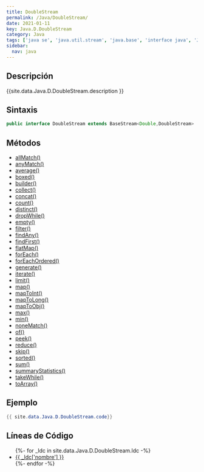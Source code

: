 ```yaml
---
title: DoubleStream
permalink: /Java/DoubleStream/
date: 2021-01-11
key: Java.D.DoubleStream
category: Java
tags: ['java se', 'java.util.stream', 'java.base', 'interface java', 'Java 1.8']
sidebar: 
  nav: java
---
```


## Descripción
{{site.data.Java.D.DoubleStream.description }}

## Sintaxis
~~~java
public interface DoubleStream extends BaseStream<Double,DoubleStream>
~~~

## Métodos
* [allMatch()](/Java/DoubleStream/allMatch)
* [anyMatch()](/Java/DoubleStream/anyMatch)
* [average()](/Java/DoubleStream/average)
* [boxed()](/Java/DoubleStream/boxed)
* [builder()](/Java/DoubleStream/builder)
* [collect()](/Java/DoubleStream/collect)
* [concat()](/Java/DoubleStream/concat)
* [count()](/Java/DoubleStream/count)
* [distinct()](/Java/DoubleStream/distinct)
* [dropWhile()](/Java/DoubleStream/dropWhile)
* [empty()](/Java/DoubleStream/empty)
* [filter()](/Java/DoubleStream/filter)
* [findAny()](/Java/DoubleStream/findAny)
* [findFirst()](/Java/DoubleStream/findFirst)
* [flatMap()](/Java/DoubleStream/flatMap)
* [forEach()](/Java/DoubleStream/forEach)
* [forEachOrdered()](/Java/DoubleStream/forEachOrdered)
* [generate()](/Java/DoubleStream/generate)
* [iterate()](/Java/DoubleStream/iterate)
* [limit()](/Java/DoubleStream/limit)
* [map()](/Java/DoubleStream/map)
* [mapToInt()](/Java/DoubleStream/mapToInt)
* [mapToLong()](/Java/DoubleStream/mapToLong)
* [mapToObj()](/Java/DoubleStream/mapToObj)
* [max()](/Java/DoubleStream/max)
* [min()](/Java/DoubleStream/min)
* [noneMatch()](/Java/DoubleStream/noneMatch)
* [of()](/Java/DoubleStream/of)
* [peek()](/Java/DoubleStream/peek)
* [reduce()](/Java/DoubleStream/reduce)
* [skip()](/Java/DoubleStream/skip)
* [sorted()](/Java/DoubleStream/sorted)
* [sum()](/Java/DoubleStream/sum)
* [summaryStatistics()](/Java/DoubleStream/summaryStatistics)
* [takeWhile()](/Java/DoubleStream/takeWhile)
* [toArray()](/Java/DoubleStream/toArray)

## Ejemplo
~~~java
{{ site.data.Java.D.DoubleStream.code}}
~~~

## Líneas de Código
<ul>
{%- for _ldc in site.data.Java.D.DoubleStream.ldc -%}
   <li>
       <a href="{{_ldc['url'] }}">{{ _ldc['nombre'] }}</a>
   </li>
{%- endfor -%}
</ul>
